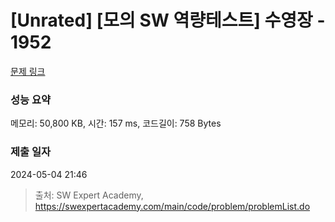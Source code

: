 # [Unrated] [모의 SW 역량테스트] 수영장 - 1952 

[문제 링크](https://swexpertacademy.com/main/code/problem/problemDetail.do?contestProbId=AV5PpFQaAQMDFAUq) 

### 성능 요약

메모리: 50,800 KB, 시간: 157 ms, 코드길이: 758 Bytes

### 제출 일자

2024-05-04 21:46



> 출처: SW Expert Academy, https://swexpertacademy.com/main/code/problem/problemList.do